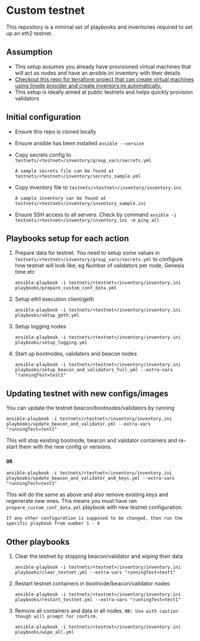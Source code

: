 # Custom testnet

This repository is a minimal set of playbooks and inventories required to set up an eth2 testnet.

## Assumption

- This setup assumes you already have provisioned virtual machines that will act as nodes and have an ansible.ini inventory with their details
- [Checkout this repo for terraform project that can create virtual machines using linode provider and create inventory.ini automatically.](https://github.com/gathecageorge/eth-testnet)
- This setup is ideally aimed at public testnets and helps quickly provision validators

## Initial configuration

- Ensure this repo is cloned locally

- Ensure ansible has been installed `ansible --version`

- Copy secrets config to `testnets/<testnet>/inventory/group_vars/secrets.yml`

    ```text
    A sample secrets file can be found at
    testnets/<testnet>/inventory/secrets_sample.yml 
    ```

- Copy inventory file to `testnets/<testnet>/inventory/inventory.ini`

    ```text
    A sample inventory can be found at
    testnets/<testnet>/inventory/inventory_sample.ini
    ```

- Ensure SSH access to all servers. Check by command
`ansible -i testnets/<testnet>/inventory/inventory.ini -m ping all`

## Playbooks setup for each action

1. Prepare data for testnet. You need to setup some values in `testnets/<testnet>/inventory/group_vars/secrets.yml` to configure how testnet will look like, eg Number of validators per node, Genesis time etc

    ```text
    ansible-playbook -i testnets/<testnet>/inventory/inventory.ini playbooks/prepare_custom_conf_data.yml
    ```

2. Setup eth1 execution client/geth

    ```text
    ansible-playbook -i testnets/<testnet>/inventory/inventory.ini playbooks/setup_geth.yml
    ```

3. Setup logging nodes

    ```text
    ansible-playbook -i testnets/<testnet>/inventory/inventory.ini playbooks/setup_logging.yml
    ```

4. Start up bootnodes, validators and beacon nodes

    ```text
    ansible-playbook -i testnets/<testnet>/inventory/inventory.ini playbooks/setup_beacon_and_validators_full.yml --extra-vars "runningTest=test1"
    ```

## Updating testnet with new configs/images

You can update the testnet beacon/bootnodes/validators by running

```text
ansible-playbook -i testnets/<testnet>/inventory/inventory.ini playbooks/update_beacon_and_validator.yml --extra-vars "runningTest=test1"
```

This will stop existing bootnode, beacon and validator containers and re-start them with the new config or versions.

### `OR`

```text
ansible-playbook -i testnets/<testnet>/inventory/inventory.ini playbooks/update_beacon_and_validator_and_keys.yml --extra-vars "runningTest=test1"
```

This will do the same as above and also remove existing keys and regenerate new ones. This means you must have ran `prepare_custom_conf_data.yml` playbook with new testnet configuration.

```text
If any other configuration is supposed to be changed, then run the specific playbook from number 1 - 4
```

## Other playbooks

1. Clear the testnet by stopping beacon/validator and wiping their data

    ```text
    ansible-playbook -i testnets/<testnet>/inventory/inventory.ini playbooks/clear_testnet.yml --extra-vars "runningTest=test1"
    ```

2. Restart testnet containers in bootnode/beacon/validator nodes

    ```text
    ansible-playbook -i testnets/<testnet>/inventory/inventory.ini playbooks/restart_testnet.yml --extra-vars "runningTest=test1"
    ```

3. Remove all containers and data in all nodes. `NB: Use with caution though will prompt for confirm.`

    ```text
    ansible-playbook -i testnets/<testnet>/inventory/inventory.ini playbooks/wipe_all.yml
    ```
